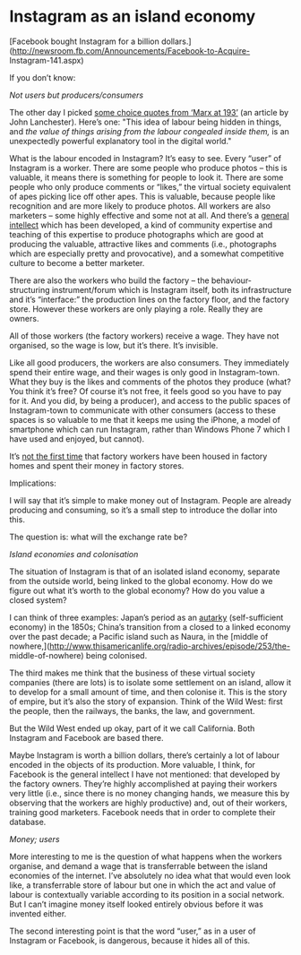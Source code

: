 # Instagram as an island economy

[Facebook bought Instagram for a billion
dollars.](http://newsroom.fb.com/Announcements/Facebook-to-Acquire-
Instagram-141.aspx)

If you don’t know:

_Not users but producers/consumers_

The other day I picked [some choice quotes from ‘Marx at
193’](http://interconnected.org/home/2012/04/02/marx_at_193) (an article by
John Lanchester). Here’s one: "This idea of labour being hidden in things, and
_the value of things arising from the labour congealed inside them,_ is an
unexpectedly powerful explanatory tool in the digital world."

What is the labour encoded in Instagram? It’s easy to see. Every “user” of
Instagram is a worker. There are some people who produce photos – this is
valuable, it means there is something for people to look it. There are some
people who only produce comments or “likes,” the virtual society equivalent of
apes picking lice off other apes. This is valuable, because people like
recognition and are more likely to produce photos. All workers are also
marketers – some highly effective and some not at all. And there’s a [general
intellect](http://interconnected.org/notes/2006/06/reboot8/day1.txt) which has
been developed, a kind of community expertise and teaching of this expertise
to produce photographs which are good at producing the valuable, attractive
likes and comments (i.e., photographs which are especially pretty and
provocative), and a somewhat competitive culture to become a better marketer.

There are also the workers who build the factory – the behaviour-structuring
instrument/forum which is Instagram itself, both its infrastructure and it’s
“interface:” the production lines on the factory floor, and the factory store.
However these workers are only playing a role. Really they are owners.

All of those workers (the factory workers) receive a wage. They have not
organised, so the wage is low, but it’s there. It’s invisible.

Like all good producers, the workers are also consumers. They immediately
spend their entire wage, and their wages is only good in Instagram-town. What
they buy is the likes and comments of the photos they produce (what? You think
it’s free? Of course it’s not free, it feels good so you have to pay for it.
And you did, by being a producer), and access to the public spaces of
Instagram-town to communicate with other consumers (access to these spaces is
so valuable to me that it keeps me using the iPhone, a model of smartphone
which can run Instagram, rather than Windows Phone 7 which I have used and
enjoyed, but cannot).

It’s [not the first
time](http://news.bbc.co.uk/local/birmingham/hi/people_and_places/history/newsid_8412000/8412655.stm)
that factory workers have been housed in factory homes and spent their money
in factory stores.

Implications:

I will say that it’s simple to make money out of Instagram. People are already
producing and consuming, so it’s a small step to introduce the dollar into
this.

The question is: what will the exchange rate be?

_Island economies and colonisation_

The situation of Instagram is that of an isolated island economy, separate
from the outside world, being linked to the global economy. How do we figure
out what it’s worth to the global economy? How do you value a closed system?

I can think of three examples: Japan’s period as an
[autarky](http://en.wikipedia.org/wiki/Autarky) (self-sufficient economy) in
the 1850s; China’s transition from a closed to a linked economy over the past
decade; a Pacific island such as Naura, in the [middle of
nowhere,](http://www.thisamericanlife.org/radio-archives/episode/253/the-
middle-of-nowhere) being colonised.

The third makes me think that the business of these virtual society companies
(there are lots) is to isolate some settlement on an island, allow it to
develop for a small amount of time, and then colonise it. This is the story of
empire, but it’s also the story of expansion. Think of the Wild West: first
the people, then the railways, the banks, the law, and government.

But the Wild West ended up okay, part of it we call California. Both Instagram
and Facebook are based there.

Maybe Instagram is worth a billion dollars, there’s certainly a lot of labour
encoded in the objects of its production. More valuable, I think, for Facebook
is the general intellect I have not mentioned: that developed by the factory
owners. They’re highly accomplished at paying their workers very little (i.e.,
since there is no money changing hands, we measure this by observing that the
workers are highly productive) and, out of their workers, training good
marketers. Facebook needs that in order to complete their database.

_Money; users_

More interesting to me is the question of what happens when the workers
organise, and demand a wage that is transferrable between the island economies
of the internet. I’ve absolutely no idea what that would even look like, a
transferrable store of labour but one in which the act and value of labour is
contextually variable according to its position in a social network. But I
can’t imagine money itself looked entirely obvious before it was invented
either.

The second interesting point is that the word “user,” as in a user of
Instagram or Facebook, is dangerous, because it hides all of this.
